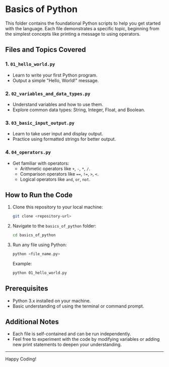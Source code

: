 # Basics of Python

This folder contains the foundational Python scripts to help you get started with the language. Each file demonstrates a specific topic, beginning from the simplest concepts like printing a message to using operators.

## Files and Topics Covered

### 1. `01_hello_world.py`
- Learn to write your first Python program.
- Output a simple "Hello, World!" message.

### 2. `02_variables_and_data_types.py`
- Understand variables and how to use them.
- Explore common data types: String, Integer, Float, and Boolean.

### 3. `03_basic_input_output.py`
- Learn to take user input and display output.
- Practice using formatted strings for better output.

### 4. `04_operators.py`
- Get familiar with operators:
  - Arithmetic operators like `+`, `-`, `*`, `/`.
  - Comparison operators like `==`, `!=`, `>`, `<`.
  - Logical operators like `and`, `or`, `not`.

## How to Run the Code
1. Clone this repository to your local machine:
   ```bash
   git clone <repository-url>
   ```
2. Navigate to the `basics_of_python` folder:
   ```bash
   cd basics_of_python
   ```
3. Run any file using Python:
   ```bash
   python <file_name.py>
   ```
   Example:
   ```bash
   python 01_hello_world.py
   ```

## Prerequisites
- Python 3.x installed on your machine.
- Basic understanding of using the terminal or command prompt.

## Additional Notes
- Each file is self-contained and can be run independently.
- Feel free to experiment with the code by modifying variables or adding new print statements to deepen your understanding.

---

Happy Coding!

